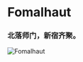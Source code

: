 # Fomalhaut

### 北落师门，新宿齐聚。
![Fomalhaut](https://upload.wikimedia.org/wikipedia/commons/a/a3/Fomalhaut_with_Disk_Ring_and_extrasolar_planet_b.jpg)
